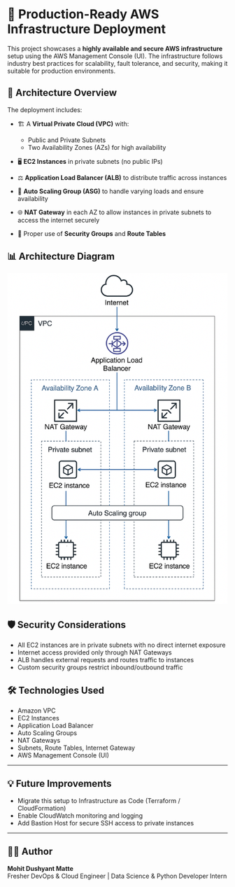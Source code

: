 # 🚀 Production-Ready AWS Infrastructure Deployment

This project showcases a **highly available and secure AWS infrastructure** setup using the AWS Management Console (UI). The infrastructure follows industry best practices for scalability, fault tolerance, and security, making it suitable for production environments.

## 🧱 Architecture Overview

The deployment includes:

- 🏗️ A **Virtual Private Cloud (VPC)** with:
  - Public and Private Subnets
  - Two Availability Zones (AZs) for high availability

- 🖥️ **EC2 Instances** in private subnets (no public IPs)

- ⚖️ **Application Load Balancer (ALB)** to distribute traffic across instances

- 🔁 **Auto Scaling Group (ASG)** to handle varying loads and ensure availability

- 🌐 **NAT Gateway** in each AZ to allow instances in private subnets to access the internet securely

- 🔐 Proper use of **Security Groups** and **Route Tables**

## 📊 Architecture Diagram

![AWS Infrastructure Diagram](https://github.com/Mohitmatte/AWS-VPC-PROD-SETUP/blob/main/VPC_.png)

## 🛡️ Security Considerations

- All EC2 instances are in private subnets with no direct internet exposure
- Internet access provided only through NAT Gateways
- ALB handles external requests and routes traffic to instances
- Custom security groups restrict inbound/outbound traffic

## 🛠 Technologies Used

- Amazon VPC
- EC2 Instances
- Application Load Balancer
- Auto Scaling Groups
- NAT Gateways
- Subnets, Route Tables, Internet Gateway
- AWS Management Console (UI)

---

## 💡 Future Improvements

- Migrate this setup to Infrastructure as Code (Terraform / CloudFormation)
- Enable CloudWatch monitoring and logging
- Add Bastion Host for secure SSH access to private instances

---

## 🙋‍♂️ Author

**Mohit Dushyant Matte**  
Fresher DevOps & Cloud Engineer | Data Science & Python Developer Intern    
